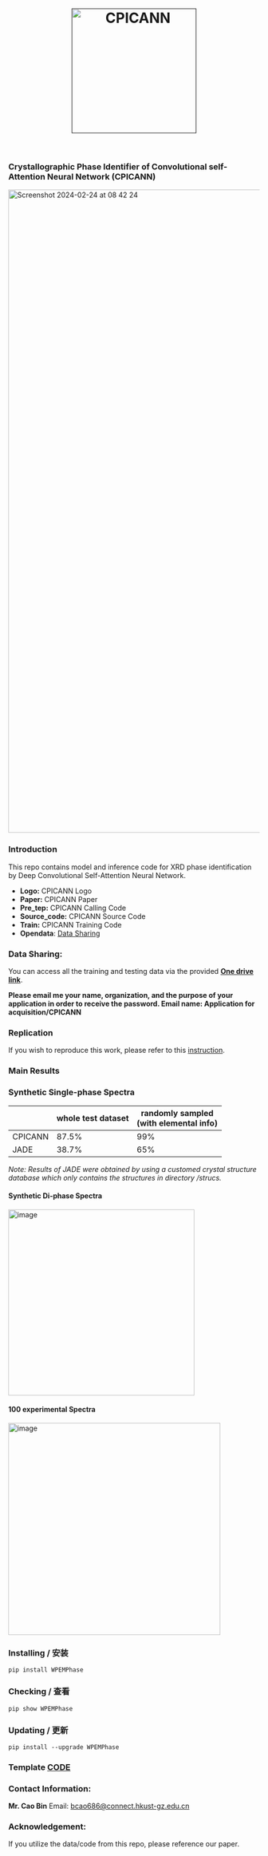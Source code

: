 
<h1 align="center">
  <a href=""><img src="https://github.com/WPEM/CPICANN/assets/86995074/a40efe75-d5a9-4777-9d2a-cb4bed912d53" alt="CPICANN" width="250"></a>
  <br>
  <br>
</h1>

### Crystallographic Phase Identifier of Convolutional self-Attention Neural Network (CPICANN)

<img width="1289" alt="Screenshot 2024-02-24 at 08 42 24" src="https://github.com/WPEM/CPICANN/assets/86995074/eb3bf532-2281-49b7-b91e-bc7d53568c41">

### Introduction
This repo contains model and inference code for XRD phase identification by Deep Convolutional Self-Attention Neural Network. 

+ **Logo:** CPICANN Logo
+ **Paper:** CPICANN Paper
+ **Pre_tep:** CPICANN Calling Code
+ **Source_code:** CPICANN Source Code
+ **Train:** CPICANN Training Code
+ **Opendata**: [Data Sharing](https://hkustgz-my.sharepoint.com/:f:/g/personal/bcao686_connect_hkust-gz_edu_cn/EhdJLtou8I1MoUJCu-KCoboBf1tXUD_ncZxcBNeCIKocqA?e=z0SaiZ)

### Data Sharing:
You can access all the training and testing data via the provided [**One drive link**](https://hkustgz-my.sharepoint.com/:f:/g/personal/bcao686_connect_hkust-gz_edu_cn/EhdJLtou8I1MoUJCu-KCoboBf1tXUD_ncZxcBNeCIKocqA?e=z0SaiZ).

**Please email me your name, organization, and the purpose of your application in order to receive the password. Email name: Application for acquisition/CPICANN** 

### Replication
If you wish to reproduce this work, please refer to this [instruction](https://github.com/WPEM/CPICANN/tree/main/train).

### Main Results


### Synthetic Single-phase Spectra
|      | whole test dataset | randomly sampled<br>(with elemental info) |
|------|--------------------|-------------------------------------------|
| CPICANN | 87.5%              | 99%                                       | 
| JADE | 38.7%              | 65%                                       | 

*Note: Results of JADE were obtained by using a customed crystal structure database which only contains the structures in directory /strucs.*

#### Synthetic Di-phase Spectra
<img width="373" alt="image" src="https://github.com/WPEM/CPICANN/assets/86995074/34b14780-0c1a-4169-8dd7-6b437f14df3f">

#### 100 experimental Spectra
<img width="425" alt="image" src="https://github.com/WPEM/CPICANN/assets/86995074/eba44550-a8ba-4340-ba06-daee7d394638">


### Installing / 安装
    pip install WPEMPhase 
    
### Checking / 查看
    pip show WPEMPhase 
    
### Updating / 更新
    pip install --upgrade WPEMPhase




### Template [CODE](https://github.com/WPEM/CPICANN/tree/main/pre_tep) 

### Contact Information:
**Mr. Cao Bin**
Email: bcao686@connect.hkust-gz.edu.cn

### Acknowledgement:
If you utilize the data/code from this repo, please reference our paper.


